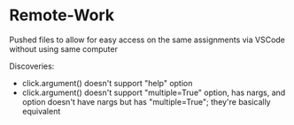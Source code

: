 # Remote-Work
Pushed files to allow for easy access on the same assignments via VSCode without using same computer


Discoveries:
* click.argument() doesn't support "help" option
* click.argument() doesn't support "multiple=True" option, has nargs, and option doesn't have nargs but has "multiple=True"; they're basically equivalent